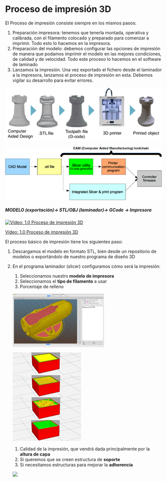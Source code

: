 # Proceso de impresión 3D

El Proceso de impresión consiste siempre en los mismos pasos:

1. Preparación impresora: tenemos que tenerla montada, operativa y calibrada, con el filamento colocado y preparado para comenzar a imprimir. Todo esto lo hacemos en la impresora.
1. Preparación del modelo: debemos configurar las opciones de impresión de manera que podamos imprimir el modelo en las mejores condiciones, de calidad y de velocidad. Todo este proceso lo hacemos en el software de laminado
1. Lanzamos la impresión. Una vez exportado el fichero desde el laminador a la impresora, lanzamos el proceso de impresión en esta. Debemos vigilar su desarrollo para evitar errores.


![](./images/3D-printing-process-chain.png)

![](./images/20-best-3d-printing-software-tools-all-are-free.png)

##### MODELO (exportación)-> STL/OBJ (laminador)-> GCode -> Impresora

[![Vídeo: 1.0 Proceso de impresión 3D](https://img.youtube.com/vi/qP4qwX_k7ag/0.jpg)](https://drive.google.com/file/d/19V8opZFFsoWpD34MG_kkph5Mw0ElxjDq/view?usp=sharing)

[Vídeo: 1.0 Proceso de impresión 3D](https://drive.google.com/file/d/19V8opZFFsoWpD34MG_kkph5Mw0ElxjDq/view?usp=sharing)

El proceso básico de impresión tiene los siguientes paso:

1. Descargamos el modelo en formato STL, bien desde un repositorio de modelos o exportándolo de nuestro programa de diseño 3D
1. En el programa laminador (slicer) configuramos cómo será la impresión:

    1. Seleccionamos nuestro **modelo de impresora**
    1. Seleccionamos el **tipo de filamento** a usar
    1. Porcentaje de relleno

    ![](./images/relleno.jpeg)

    ![](./images/220px-Infill_density.jpg)

    1. Calidad de la impresión, que vendrá dada principalmente por la **altura de capa**
    1. Si queremos que se creen estructura de **soporte**
    1. Si necesitamos estructuras para mejorar la **adherencia**

    ![](./images/Soporte.jpg)
    
